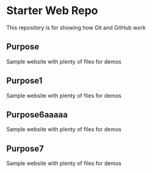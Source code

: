 # Starter Web Repo

This repository is for showing how Git and GitHub work

## Purpose

Sample website with plenty of files for demos

## Purpose1

Sample website with plenty of files for demos

## Purpose6aaaaa

Sample website with plenty of files for demos

## Purpose7

Sample website with plenty of files for demos
